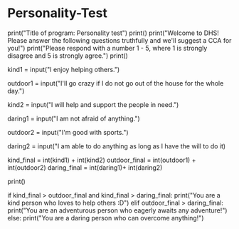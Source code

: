 # Personality-Test
print("Title of program: Personality test")
print()
print("Welcome to DHS! Please answer the following questions truthfully and we'll suggest a CCA for you!")
print("Please respond with a number 1 - 5, where 1 is strongly disagree and 5 is strongly agree.")
print()

kind1 = input("I enjoy helping others.")

outdoor1 = input("I'll go crazy if I do not go out of the house for the whole day.")

kind2 = input("I will help and support the people in need.")

daring1 = input("I am not afraid of anything.")

outdoor2 = input("I'm good with sports.")

daring2 = input("I am able to do anything as long as I have the will to do it)


kind_final = int(kind1) + int(kind2)
outdoor_final = int(outdoor1) + int(outdoor2)
daring_final = int(daring1)+ int(daring2)

print()

if kind_final > outdoor_final and kind_final > daring_final:
  print("You are a kind person who loves to help others :D")
elif outdoor_final > daring_final:
  print("You are an adventurous person who eagerly awaits any adventure!")
else:
  print("You are a daring person who can overcome anything!")

  
